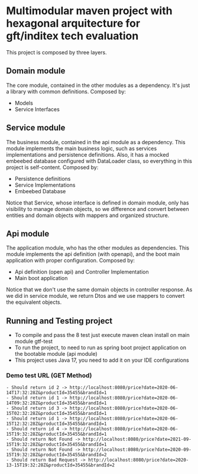 # Multimodular maven project with hexagonal arquitecture for gft/inditex tech evaluation
This project is composed by three layers.

## Domain module
The core module, contained in the other modules as a dependency. It's just a library with common definitions.
Composed by:
- Models
- Service Interfaces

## Service module
The business module, contained in the api module as a dependency. This module implements the main business logic, such as services implementations and persistence definitions.
Also, it has a mocked embeebed database configured with DataLoader class, so everything in this project is self-content.
Composed by:
- Persistence definitions
- Service Implementations
- Embeebed Database

Notice that Service, whose interface is defined in domain module, only has visibility to manage domain objects, so we difference and convert between entities and domain objects with mappers and organized structure.

## Api module
The application module, who has the other modules as dependencies. This module implements the api definition (with openapi), and the boot main application with proper configuration.
Composed by:
- Api definition (open api) and Controller Implementation
- Main boot application

Notice that we don't use the same domain objects in controller response. As we did in service module, we return Dtos and we use mappers to convert the equivalent objects.

## Running and Testing project
- To compile and pass the 8 test just execute maven clean install on main module gtf-test
- To run the project, to need to run as spring boot project application on the bootable module (api module)
- This project uses Java 17, you need to add it on your IDE configurations

###  Demo test URL (GET Method)

```
- Should return id 2 -> http://localhost:8080/price?date=2020-06-14T17:32:28Z&productId=35455&brandId=1 
- Should return id 1 -> http://localhost:8080/price?date=2020-06-14T09:32:28Z&productId=35455&brandId=1 
- Should return id 3 -> http://localhost:8080/price?date=2020-06-15T02:32:28Z&productId=35455&brandId=1 
- Should return id 1 -> http://localhost:8080/price?date=2020-06-15T12:32:28Z&productId=35455&brandId=1
- Should return id 4 -> http://localhost:8080/price?date=2020-06-15T19:32:28Z&productId=35455&brandId=1 
- Should return Not Found -> http://localhost:8080/price?date=2021-09-15T19:32:28Z&productId=35455&brandId=1 
- Should return Not Found -> http://localhost:8080/price?date=2020-09-15T19:32:28Z&productId=35455&brandId=2 
- Should return Bad Request -> http://localhost:8080/price?date=2020-13-15T19:32:28Z&productId=35455&brandId=2 
```